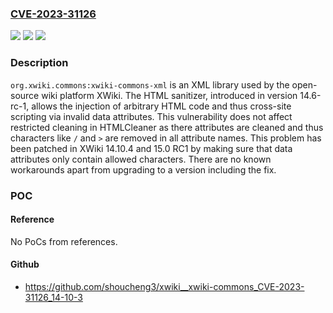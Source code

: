 ### [CVE-2023-31126](https://cve.mitre.org/cgi-bin/cvename.cgi?name=CVE-2023-31126)
![](https://img.shields.io/static/v1?label=Product&message=xwiki-commons&color=blue)
![](https://img.shields.io/static/v1?label=Version&message=%3E%3D%2014.6-rc-1%2C%20%3C%2014.10.4%20&color=brightgreen)
![](https://img.shields.io/static/v1?label=Vulnerability&message=CWE-86%3A%20Improper%20Neutralization%20of%20Invalid%20Characters%20in%20Identifiers%20in%20Web%20Pages&color=brightgreen)

### Description

`org.xwiki.commons:xwiki-commons-xml` is an XML library used by the open-source wiki platform XWiki. The HTML sanitizer, introduced in version 14.6-rc-1, allows the injection of arbitrary HTML code and thus cross-site scripting via invalid data attributes. This vulnerability does not affect restricted cleaning in HTMLCleaner as there attributes are cleaned and thus characters like `/` and `>` are removed in all attribute names. This problem has been patched in XWiki 14.10.4 and 15.0 RC1 by making sure that data attributes only contain allowed characters. There are no known workarounds apart from upgrading to a version including the fix.

### POC

#### Reference
No PoCs from references.

#### Github
- https://github.com/shoucheng3/xwiki__xwiki-commons_CVE-2023-31126_14-10-3

